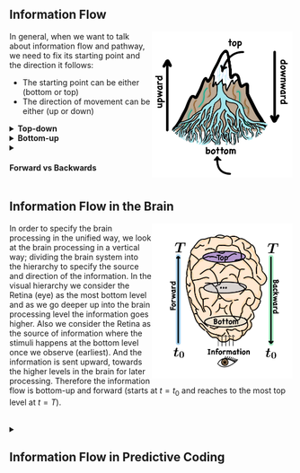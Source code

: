   <summary> <h2> 
  Information Flow
  </h2> </summary>
  
  <img src="images/Flow.png" width="250" align="right"/>
  
  In general, when we want to talk about information flow and pathway, 
  we need to fix its starting point and the direction it follows:
  * The starting point can be either (bottom or top)
  * The direction of movement can be either (up or down)
  <!-- 🌀🌀🌀🌀🌀🌀 --> <details><summary> <strong> Top-down </strong> </summary>
   When the information source is at the **top**, so it starts 
   from the **top** and goes towards **down** (downward).
  </details> <!-- END 🌀 -->
  <!-- 🌀🌀🌀🌀🌀🌀 --> <details> <summary> <strong> Bottom-up </strong></summary>
   When the information source is at the **bottom**, so 
   it starts from the **top** and goes towards **up** (upward). 
  </details> <!-- END 🌀 -->
  <!-- 🌀🌀🌀🌀🌀🌀 --> <details> <summary> <h4> Forward vs Backwards </h4></summary>
  Considering the sequence of the information flow, forward means
  when the information is at the source and goes forward in time 
  (away from the source), while backward means when information 
  flows in the opposite direction and it backs down (toward the 
  source). The information flow creates a stream (direction) where the information
  flows in time. Moving with the flow is called forward pathway and moving
  against the flow is called backward pathway.
  Depending on the source of information, forward and backward can be
  either top-down or bottom-up information pathway.
  <!-- ------------------------------------- -->
  <!-- 🔹🔹🔹🔹🔹 --> <details><summary> <strong> Forward </strong></summary>
     
   **Forward = Top-down** and **Backward = Bottom-up**
   When the information source is at the **top**, so 
   it starts from the **top** and goes towards **down** (downward).
   Information moves with the flow (away from the source/
   up-stream/initial/begining of the stream).
  </details>  <!-- END 🔹 -->
  !-- ------------------------------------- -->
  <!-- 🔹🔹🔹🔹🔹 --> <details><summary> <strong> Backward </strong></summary>
  
   **Backward = Top-down** and **Forward = Bottom-up**
   When the information source is at the **bottom**, so 
   it starts from the **top** and goes towards **up** (upward). 
   Information moves against the flow (towards the source).
   Information moves up (towards the the source/
   down-stream/initial/end of the stream).
  </details>  <!-- END 🔹 -->
  !-- ------------------------------------- -->
</details> <!-- END 🌀 -->
  <!-- ------------------------------------------------------------------ -->

  <summary> <h2> 
  Information Flow in the Brain
  </h2></summary>

  <img src="images/brain_flow.png" width="250" align="right"/>

  In order to specify the brain processing in the unified way, we look 
  at the brain processing in a vertical way; dividing the brain system into 
  the hierarchy to specify the source and direction of the information.
  In the visual hierarchy we consider the Retina (eye) as the most bottom level and as we go 
  deeper up into the brain processing level the information goes higher.
  Also we consider the Retina as the source of information where the stimuli 
  happens at the bottom level once we observe (earliest).
  And the information is sent upward, towards the higher levels in the brain
  for later processing.
  Therefore the information flow is bottom-up and forward
  (starts at $t=t_0$ and reaches to the most top level at $t=T$).


  <!-- ------------------------------------------------------------------ -->
<br>
  <!-- ------------------------------------------------------------------ --> 
  <details>
  <summary> <h2> 
  Information Flow in Predictive Coding
  </h2></summary>

  The observation happens when the reflected light from outside hits 
  the Retina and passes through it.
  
  Traditionally it has been thought that has unidirectional information flow encoding stimuli; 
  The stimuli (the input light) is sent forward to the brain to be processed and make the learning 
  happen; solely a bottom-up processing where there is a one-way flow 
  (forward only).
  
  **Forward pathway:** Retina (RGC) → LGN → V1 → V2 → ... → V4 → IT
  
  </details>
   <!-- ------------------------------------------------------------------ -->
<!-- END 🛜 -->

